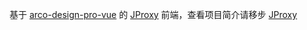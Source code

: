 基于 [arco-design-pro-vue](https://github.com/arco-design/arco-design-pro-vue) 的 [JProxy](https://github.com/LuckyPuppy514/jproxy) 前端，查看项目简介请移步 [JProxy](https://github.com/LuckyPuppy514/jproxy)
